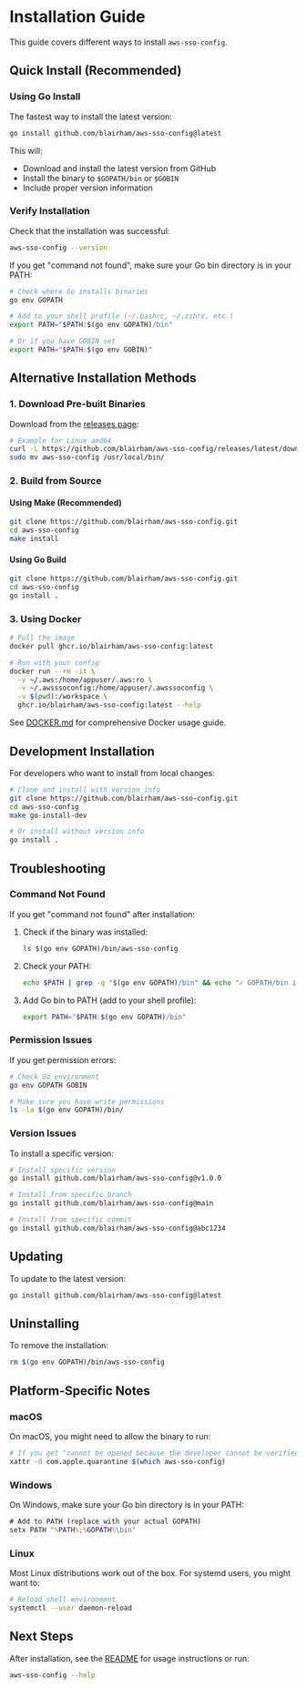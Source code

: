 # Installation Guide

This guide covers different ways to install `aws-sso-config`.

## Quick Install (Recommended)

### Using Go Install

The fastest way to install the latest version:

```bash
go install github.com/blairham/aws-sso-config@latest
```

This will:
- Download and install the latest version from GitHub
- Install the binary to `$GOPATH/bin` or `$GOBIN`
- Include proper version information

### Verify Installation

Check that the installation was successful:

```bash
aws-sso-config --version
```

If you get "command not found", make sure your Go bin directory is in your PATH:

```bash
# Check where Go installs binaries
go env GOPATH

# Add to your shell profile (~/.bashrc, ~/.zshrc, etc.)
export PATH="$PATH:$(go env GOPATH)/bin"

# Or if you have GOBIN set
export PATH="$PATH:$(go env GOBIN)"
```

## Alternative Installation Methods

### 1. Download Pre-built Binaries

Download from the [releases page](https://github.com/blairham/aws-sso-config/releases):

```bash
# Example for Linux amd64
curl -L https://github.com/blairham/aws-sso-config/releases/latest/download/aws-sso-config_linux_amd64.tar.gz | tar xz
sudo mv aws-sso-config /usr/local/bin/
```

### 2. Build from Source

#### Using Make (Recommended)

```bash
git clone https://github.com/blairham/aws-sso-config.git
cd aws-sso-config
make install
```

#### Using Go Build

```bash
git clone https://github.com/blairham/aws-sso-config.git
cd aws-sso-config
go install .
```

### 3. Using Docker

```bash
# Pull the image
docker pull ghcr.io/blairham/aws-sso-config:latest

# Run with your config
docker run --rm -it \
  -v ~/.aws:/home/appuser/.aws:ro \
  -v ~/.awsssoconfig:/home/appuser/.awsssoconfig \
  -v $(pwd):/workspace \
  ghcr.io/blairham/aws-sso-config:latest --help
```

See [DOCKER.md](DOCKER.md) for comprehensive Docker usage guide.

## Development Installation

For developers who want to install from local changes:

```bash
# Clone and install with version info
git clone https://github.com/blairham/aws-sso-config.git
cd aws-sso-config
make go-install-dev

# Or install without version info
go install .
```

## Troubleshooting

### Command Not Found

If you get "command not found" after installation:

1. Check if the binary was installed:
   ```bash
   ls $(go env GOPATH)/bin/aws-sso-config
   ```

2. Check your PATH:
   ```bash
   echo $PATH | grep -q "$(go env GOPATH)/bin" && echo "✓ GOPATH/bin in PATH" || echo "✗ GOPATH/bin not in PATH"
   ```

3. Add Go bin to PATH (add to your shell profile):
   ```bash
   export PATH="$PATH:$(go env GOPATH)/bin"
   ```

### Permission Issues

If you get permission errors:

```bash
# Check Go environment
go env GOPATH GOBIN

# Make sure you have write permissions
ls -la $(go env GOPATH)/bin/
```

### Version Issues

To install a specific version:

```bash
# Install specific version
go install github.com/blairham/aws-sso-config@v1.0.0

# Install from specific branch
go install github.com/blairham/aws-sso-config@main

# Install from specific commit
go install github.com/blairham/aws-sso-config@abc1234
```

## Updating

To update to the latest version:

```bash
go install github.com/blairham/aws-sso-config@latest
```

## Uninstalling

To remove the installation:

```bash
rm $(go env GOPATH)/bin/aws-sso-config
```

## Platform-Specific Notes

### macOS

On macOS, you might need to allow the binary to run:
```bash
# If you get "cannot be opened because the developer cannot be verified"
xattr -d com.apple.quarantine $(which aws-sso-config)
```

### Windows

On Windows, make sure your Go bin directory is in your PATH:
```cmd
# Add to PATH (replace with your actual GOPATH)
setx PATH "%PATH%;%GOPATH%\bin"
```

### Linux

Most Linux distributions work out of the box. For systemd users, you might want to:
```bash
# Reload shell environment
systemctl --user daemon-reload
```

## Next Steps

After installation, see the [README](README.md) for usage instructions or run:

```bash
aws-sso-config --help
```
